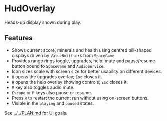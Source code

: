 # HudOverlay

Heads-up display shown during play.

## Features

- Shows current score, minerals and health using centred pill-shaped displays
  driven by `ValueNotifier`s from `SpaceGame`.
- Provides range rings toggle, upgrades, help, mute and pause/resume button
  bound to `SpaceGame` and `AudioService`.
- Icon sizes scale with screen size for better usability on different devices.
- `U` opens the upgrades overlay; `Esc` closes it.
- `H` opens the help overlay showing controls; `Esc` closes it.
- `M` key also toggles audio mute.
- `Escape` or `P` keys also pause or resume.
- Press `R` to restart the current run without using on-screen buttons.
- Visible in the `playing` and `paused` states.

See [../../PLAN.md](../../PLAN.md) for UI goals.
